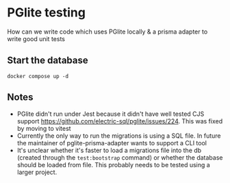 # PGlite testing

How can we write code which uses PGlite locally & a prisma adapter to write good unit tests

## Start the database

```
docker compose up -d
```

## Notes

- PGlite didn't run under Jest because it didn't have well tested CJS support https://github.com/electric-sql/pglite/issues/224. This was fixed by moving to vitest
- Currently the only way to run the migrations is using a SQL file. In future the maintainer of pglite-prisma-adapter wants to support a CLI tool
- It's unclear whether it's faster to load a migrations file into the db (created through the `test:bootstrap` command) or whether the database should be loaded from file. This probably needs to be tested using a larger project.
